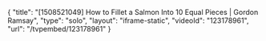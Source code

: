 {
    "title": "[1508521049] How to Fillet a Salmon Into 10 Equal Pieces | Gordon Ramsay",
    "type": "solo",
    "layout": "iframe-static",
    "videoId": "123178961",
    "url": "\/tvpembed\/123178961"
}